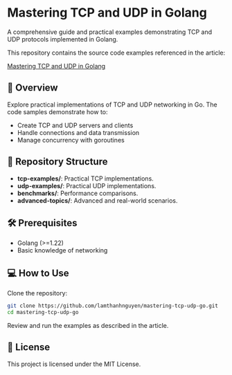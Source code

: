 # Mastering TCP and UDP in Golang

A comprehensive guide and practical examples demonstrating TCP and UDP protocols implemented in Golang.

This repository contains the source code examples referenced in the article:

[Mastering TCP and UDP in Golang](https://lamthanhnguyen.github.io/programming-language/mastering-tcp-udp-in-golang/)

## 🚀 Overview

Explore practical implementations of TCP and UDP networking in Go. The code samples demonstrate how to:

- Create TCP and UDP servers and clients
- Handle connections and data transmission
- Manage concurrency with goroutines

## 📁 Repository Structure

- **tcp-examples/**: Practical TCP implementations.
- **udp-examples/**: Practical UDP implementations.
- **benchmarks/**: Performance comparisons.
- **advanced-topics/**: Advanced and real-world scenarios.

## 🛠 Prerequisites
- Golang (>=1.22)
- Basic knowledge of networking

## 💻 How to Use

Clone the repository:

```bash
git clone https://github.com/lamthanhnguyen/mastering-tcp-udp-go.git
cd mastering-tcp-udp-go
```

Review and run the examples as described in the article.

## 📖 License

This project is licensed under the MIT License.